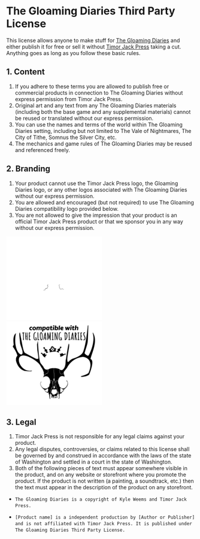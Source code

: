 # The Gloaming Diaries Third Party License

This license allows anyone to make stuff for [The Gloaming Diaries](https://timorjack.itch.io/gloaming-diaries) and either publish it for free or sell it without [Timor Jack Press](https://timorjack.itch.io/) taking a cut. Anything goes as long as you follow these basic rules.

## 1. Content

1. If you adhere to these terms you are allowed to publish free or commercial products in connection to The Gloaming Diaries without express permission from Timor Jack Press.
2. Original art and any text from any The Gloaming Diaries materials (including both the base game and any supplemental materials) cannot be reused or translated without our express permission.
3. You can use the names and terms of the world within The Gloaming Diaries setting, including but not limited to The Vale of Nightmares, The City of Tithe, Somnus the Silver City, etc.
4. The mechanics and game rules of The Gloaming Diaries may be reused and referenced freely. 

## 2. Branding

1. Your product cannot use the Timor Jack Press logo, the Gloaming Diaries logo, or any other logos associated with The Gloaming Diaries without our express permission.
2. You are allowed and encouraged (but not required) to use The Gloaming Diaries compatibility logo provided below.
3. You are not allowed to give the impression that your product is an official Timor Jack Press product or that we sponsor you in any way without our express permission.

<img src="https://github.com/cssquirrel/The-Gloaming-Diaries-Third-Party-License/raw/main/assets/tgd-compatibility-logo-white.png?raw=true" width="255" style="background:black">

<img src="https://github.com/cssquirrel/The-Gloaming-Diaries-Third-Party-License/raw/main/assets/tgd-compatibility-logo-black.png?raw=true" width="255" style="background:white">


## 3. Legal

1. Timor Jack Press is not responsible for any legal claims against your product.
2. Any legal disputes, controversies, or claims related to this license shall be governed by and construed in accordance with the laws of the state of Washington and settled in a court in the state of Washington.
3. Both of the following pieces of text must appear somewhere visible in the product, and on any website or storefront where you promote the product. If the product is not written (a painting, a soundtrack, etc.) then the text must appear in the description of the product on any storefront.

* ```The Gloaming Diaries is a copyright of Kyle Weems and Timor Jack Press.```

* ```[Product name] is a independent production by [Author or Publisher] and is not affiliated with Timor Jack Press. It is published under The Gloaming Diaries Third Party License.```
